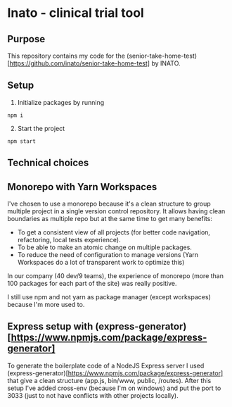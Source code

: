 # Inato - clinical trial tool

## Purpose

This repository contains my code for the (senior-take-home-test)[https://github.com/inato/senior-take-home-test] by INATO.

## Setup

1. Initialize packages by running

```
npm i
```

2. Start the project

```
npm start
```

## Technical choices

## Monorepo with Yarn Workspaces

I've chosen to use a monorepo because it's a clean structure to group multiple project in a single version control repository. It allows having clean boundaries as multiple repo but at the same time to get many benefits:

- To get a consistent view of all projects (for better code navigation, refactoring, local tests experience).
- To be able to make an atomic change on multiple packages.
- To reduce the need of configuration to manage versions (Yarn Workspaces do a lot of transparent work to optimize this)

In our company (40 dev/9 teams), the experience of monorepo (more than 100 packages for each part of the site) was really positive.

I still use npm and not yarn as package manager (except workspaces) because I'm more used to.

## Express setup with (express-generator)[https://www.npmjs.com/package/express-generator]

To generate the boilerplate code of a NodeJS Express server I used (express-generator)[https://www.npmjs.com/package/express-generator] that give a clean structure (app.js, bin/www, public, /routes). After this setup I've added cross-env (because I'm on windows) and put the port to 3033 (just to not have conflicts with other projects locally).
